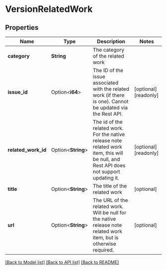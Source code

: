 # VersionRelatedWork

## Properties

Name | Type | Description | Notes
------------ | ------------- | ------------- | -------------
**category** | **String** | The category of the related work | 
**issue_id** | Option<**i64**> | The ID of the issue associated with the related work (if there is one). Cannot be updated via the Rest API. | [optional][readonly]
**related_work_id** | Option<**String**> | The id of the related work. For the native release note related work item, this will be null, and Rest API does not support updating it. | [optional][readonly]
**title** | Option<**String**> | The title of the related work | [optional]
**url** | Option<**String**> | The URL of the related work. Will be null for the native release note related work item, but is otherwise required. | [optional]

[[Back to Model list]](../README.md#documentation-for-models) [[Back to API list]](../README.md#documentation-for-api-endpoints) [[Back to README]](../README.md)


